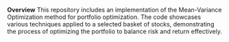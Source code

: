 **Overview**
This repository includes an implementation of the Mean-Variance Optimization method for portfolio optimization. The code showcases various techniques applied to a selected basket of stocks, demonstrating the process of optimizing the portfolio to balance risk and return effectively.

